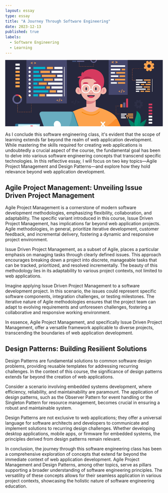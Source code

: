```yaml
---
layout: essay
type: essay
title: "A Journey Through Software Engineering"
date: 2023-12-13
published: true
labels:
  - Software Engineering
  - Learning
---
```


<img width="600px" class="rounded float-start pe-4" src="../img/webdev.webp">

As I conclude this software engineering class, it's evident that the scope of learning extends far beyond the realm of web application development. While mastering the skills required for creating web applications is undoubtedly a crucial aspect of the course, the fundamental goal has been to delve into various software engineering concepts that transcend specific technologies. In this reflective essay, I will focus on two key topics—Agile Project Management and Design Patterns—and explore how they hold relevance beyond web application development.

## Agile Project Management: Unveiling Issue Driven Project Management

Agile Project Management is a cornerstone of modern software development methodologies, emphasizing flexibility, collaboration, and adaptability. The specific variant introduced in this course, Issue Driven Project Management, has implications far beyond web application projects. Agile methodologies, in general, prioritize iterative development, customer feedback, and incremental delivery, fostering a dynamic and responsive project environment.

Issue Driven Project Management, as a subset of Agile, places a particular emphasis on managing tasks through clearly defined issues. This approach encourages breaking down a project into discrete, manageable tasks that can be tracked, prioritized, and resolved incrementally. The beauty of this methodology lies in its adaptability to various project contexts, not limited to web applications.

Imagine applying Issue Driven Project Management to a software development project. In this scenario, the issues could represent specific software components, integration challenges, or testing milestones. The iterative nature of Agile methodologies ensures that the project team can adapt to evolving requirements and unforeseen challenges, fostering a collaborative and responsive working environment.

In essence, Agile Project Management, and specifically Issue Driven Project Management, offer a versatile framework applicable to diverse projects, transcending the boundaries of web application development.

## Design Patterns: Building Resilient Solutions

Design Patterns are fundamental solutions to common software design problems, providing reusable templates for addressing recurring challenges. In the context of this course, the significance of design patterns extends far beyond the creation of web applications.

Consider a scenario involving embedded systems development, where efficiency, reliability, and maintainability are paramount. The application of design patterns, such as the Observer Pattern for event handling or the Singleton Pattern for resource management, becomes crucial in ensuring a robust and maintainable system.

Design Patterns are not exclusive to web applications; they offer a universal language for software architects and developers to communicate and implement solutions to recurring design challenges. Whether developing desktop applications, mobile apps, or firmware for embedded systems, the principles derived from design patterns remain relevant.

In conclusion, the journey through this software engineering class has been a comprehensive exploration of concepts that extend far beyond the immediate context of web application development. Agile Project Management and Design Patterns, among other topics, serve as pillars supporting a broader understanding of software engineering principles. The versatility of these concepts allows for their seamless application in various project contexts, showcasing the holistic nature of software engineering education.
